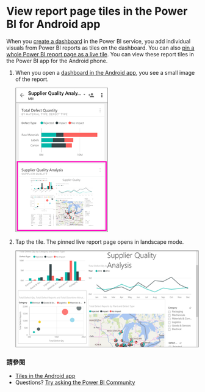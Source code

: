 <properties 
   pageTitle="View report page tiles in the Android app"
   description="Read about viewing and interacting with live report tiles in a dashboard in the Power BI mobile app for Android."
   services="powerbi" 
   documentationCenter="" 
   authors="maggiesMSFT" 
   manager="erikre" 
   backup=""
   editor=""
   tags=""
   qualityFocus="no"
   qualityDate=""/>
 
<tags
   ms.service="powerbi"
   ms.devlang="NA"
   ms.topic="article"
   ms.tgt_pltfrm="NA"
   ms.workload="powerbi"
   ms.date="10/14/2016"
   ms.author="maggies"/>

# <a name="view-report-page-tiles-in-the-power-bi-for-android-app"></a>View report page tiles in the Power BI for Android app

When you <bpt id="p1">[</bpt>create a dashboard<ept id="p1">](powerbi-service-dashboards.md)</ept> in the Power BI service, you add individual visuals from Power BI reports as tiles on the dashboard. You can also <bpt id="p1">[</bpt>pin a whole Power BI report page as a live tile<ept id="p1">](powerbi-service-pin-a-live-tile-to-a-dashboard-from-a-report.md)</ept>. You can view these report tiles in the Power BI app for the Android phone.

1.  When you open a <bpt id="p1">[</bpt>dashboard in the Android app<ept id="p1">](powerbi-mobile-dashboards-in-the-android-app.md)</ept>, you see a small image of the report.

    ![](media/powerbi-mobile-report-page-tiles-in-the-android-app/power-bi-android-report-tile.png)

2. Tap the tile. The pinned live report page opens in landscape mode. 

    ![](media/powerbi-mobile-report-page-tiles-in-the-android-app/power-bi-android-report-tile-open-report.png)

### <a name="see-also"></a>請參閱

- <bpt id="p1">[</bpt>Tiles in the Android app<ept id="p1">](powerbi-mobile-tiles-in-the-android-app.md)</ept>
- Questions? <bpt id="p1">[</bpt>Try asking the Power BI Community<ept id="p1">](http://community.powerbi.com/)</ept>

